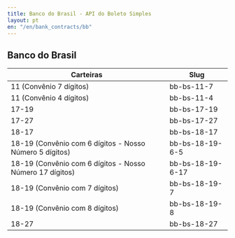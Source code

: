 ```yaml
---
title: Banco do Brasil - API do Boleto Simples
layout: pt
en: "/en/bank_contracts/bb"
---
```


## Banco do Brasil

| Carteiras                                                | Slug
| -------------------------------------------------------- | ------------
| 11 (Convênio 7 dígitos)                                  | bb-bs-11-7
| 11 (Convênio 4 dígitos)                                  | bb-bs-11-4
| 17-19                                                    | bb-bs-17-19
| 17-27                                                    | bb-bs-17-27
| 18-17                                                    | bb-bs-18-17
| 18-19 (Convênio com 6 dígitos - Nosso Número 5 dígitos)  | bb-bs-18-19-6-5
| 18-19 (Convênio com 6 dígitos - Nosso Número 17 dígitos) | bb-bs-18-19-6-17
| 18-19 (Convênio com 7 dígitos)                           | bb-bs-18-19-7
| 18-19 (Convênio com 8 dígitos)                           | bb-bs-18-19-8
| 18-27                                                    | bb-bs-18-27
